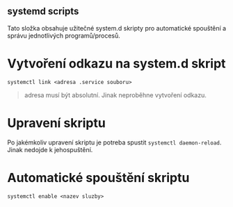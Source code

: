 ## systemd scripts

Tato složka obsahuje užitečné system.d skripty pro automatické spouštění a správu jednotlivých programů/procesů. 


# Vytvoření odkazu na system.d skript
```
systemctl link <adresa .service souboru>
```

> adresa musí být absolutní. Jinak neproběhne vytvoření odkazu. 


# Upravení skriptu
Po jakémkoliv upravení skriptu je potreba spustit `systemctl daemon-reload`. Jinak nedojde k jehospuštění. 


# Automatické spouštění skriptu
```
systemctl enable <nazev sluzby>
```
